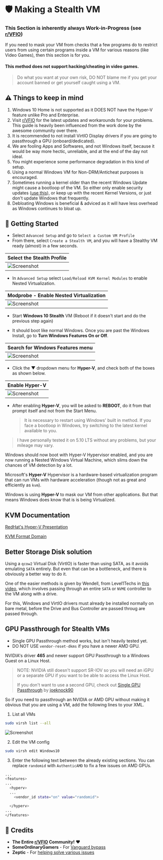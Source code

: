 
# 🛡 Making a Stealth VM

### This Section is inherently always Work-in-Progress (see [r/VFIO](https://reddit.com/r/VFIO))

If you need to mask your VM from checks that a few programs do to restrict users from using certain programs inside a VM for various reasons (like Video Games), then this section is for you.

#### This method does not support hacking/cheating in video games.
> Do what you want at your own risk, DO NOT blame me if you get your account banned or get yourself caught using a VM. 

## ⚠️ Things to keep in mind

1. Windows 10 Home is not supported as it DOES NOT have the Hyper-V feature unlike Pro and Enterprise.
2. Visit [r/VFIO](https://reddit.com/r/VFIO) for the latest updates and workarounds for your problems. This guide is heavily been influenced from the work done by the awesome community over there.
2. It is recommended to not install VirtIO Display drivers if you are going to passthrough a GPU (onboard/dedicated).
3. We are fooling Apps and Softwares, and not Windows itself, because it would be way more hectic, unreliable, and at the end of the day not ideal.
4. You might experience some performance degradation in this kind of setup.
5. Using a normal Windows VM for Non-DRM/Anticheat purposes is encouraged.
6. Sometimes running a kernel older than the recent Windows Update might cause a bootloop of the VM. So either only enable security updates ([use this](https://github.com/thegamerhat/win-debloat)), or keep up with the recent Kernel Versions, or just don't update Windows that frequently.
7. Debloating Windows is beneficial & adviced as it will have less overhead as Windows continues to bloat up.

## 🚀 Getting Started
- Select `Advanced Setup` and go to `Select a Custom VM Profile`
- From there, select `Create a Stealth VM`, and you will have a Stealthy VM ready (almost) in a few seconds.

| Select the Stealth Profile |
| --- |
| ![Screenshot](img/vm-profile.png) |

- In `Advanced Setup` select `Load/Reload KVM Kernel Modules` to enable Nested Virtualization.

| Modprobe - Enable Nested Virtualization |
| --- |
| ![Screenshot](img/advanced-setup.png) |

- Start **Windows 10 Stealth** VM (Reboot if it doesn't start and do the previous step again)

- It should boot like normal Windows. Once you are past the Windows Install, go to **Turn Windows Features On or Off**.

| Search for Windows Features menu |
| --- |
| ![Screenshot](img/windows-features.png) |

- Click the ▼ dropdown menu for **Hyper-V**, and check both of the boxes as shown below.

| Enable Hyper-V |
| --- |
| ![Screenshot](img/hyper-v-enable.png) |

- After enabling **Hyper-V**, you will be asked to **REBOOT**, do it from that prompt itself and not from the Start Menu.

  > It is necessary to restart using Windows' built in method.
If you face a bootloop in Windows, try switching to the latest kernel available to you.
> I have personally tested it on 5.10 LTS without any problems, but your mileage may vary.

Windows should now boot with Hyper-V Hypervisor enabled, and you are now running a Nested Windows Virtual Machine, which slims down the chances of VM detection by a lot.

Microsoft's **Hyper-V** Hypervisor is a hardware-based virtualization program that can run VMs with hardware acceleration (though not as great and efficiently as `kvm`).

Windows is using **Hyper-V** to mask our VM from other applications. But that means Windows does know that is is being Virtualized.

## KVM Documentation

[RedHat's Hyper-V Presentation](https://archive.fosdem.org/2019/schedule/event/vai_enlightening_kvm/attachments/slides/2860/export/events/attachments/vai_enlightening_kvm/slides/2860/vkuznets_fosdem2019_enlightening_kvm.pdf)

[KVM Format Domain](https://libvirt.org/formatdomain.html)

## Better Storage Disk solution

Using a `qcow2` Virtual Disk (VirtIO) is faster than using SATA, as it avoids emulating `SATA` entirely. But even that can be a bottleneck, and there is obviously a better way to do it.

One of the easier methods is given by Wendell, from Level1Techs in [this video](https://www.youtube.com/watch?v=aLeWg11ZBn0), which involves passing through an entire `SATA` or `NVME` controller to the VM along with a drive.

For this, Windows and VirtIO drivers must already be installed normally on bare metal, before the Drive and Bus Controller are passed throug are passed through.

## GPU Passthrough for Stealth VMs 

- Single GPU Passthrough method works, but isn't heavily tested yet. 
- DO NOT USE `vendor-reset-dkms` if you have a newer AMD GPU.

NVIDIA's driver **465** and newer support GPU Passthrough to a Windows Guest on a Linux Host.

>NOTE: NVIDIA still doesn't support SR-IOV so you will need an iGPU or a separate GPU if you want to be able to access the Linux Host.
>
>If you don't want to use a second GPU, check out [Single GPU Passthrough](https://github.com/joeknock90/Single-GPU-Passthrough) by [joeknock90](https://github.com/joeknock90/)

So if you need to passthrough an NVIDIA or AMD GPU without making it obvious that you are using a VM, add the following lines to your XML.

1. List all VMs
```bash
sudo virsh list --all
```

![Screenshot](img/virsh-list.png)

2. Edit the VM config
```bash
sudo virsh edit Windows10
```

3. Enter the following text between the already existing sections. You can replace `randomid` with `AuthenticAMD` to fix a few issues on AMD GPUs.
```bash
...
<features>
...
  <hyperv>
  ...
    <vendor_id state="on" value="randomid"> 

  </hyperv>
...
</features>
```

## 📣 Credits

- **The Entire [r/VFIO](https://reddit.com/) Community!** ❤️
- **SomeOrdinaryGamers** - For [Vanguard bypass](https://youtube.com/watch?v=BUSrdUoedTo)
- **Zeptic** - For [helping solve various issues](https://youtube.com/watch?v=VKh2eKPnmXs)
